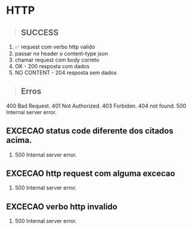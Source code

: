 # HTTP

> ## SUCCESS
1. ✅ request com verbo http valido
2. passar no header o content-type json
3. chamar request com body correto
4. OK - 200 resposta com dados
5. NO CONTENT - 204 resposta sem dados

> ## Erros
400 Bad Request.
401 Not Authorized.
403 Forbiden.
404 not found.
500 Internal server error.

## EXCECAO status code diferente dos citados acima.
1. 500 Internal server error.

## EXCECAO http request com alguma excecao
1. 500 Internal server error.

## EXCECAO verbo http invalido
1. 500 Internal server error.
